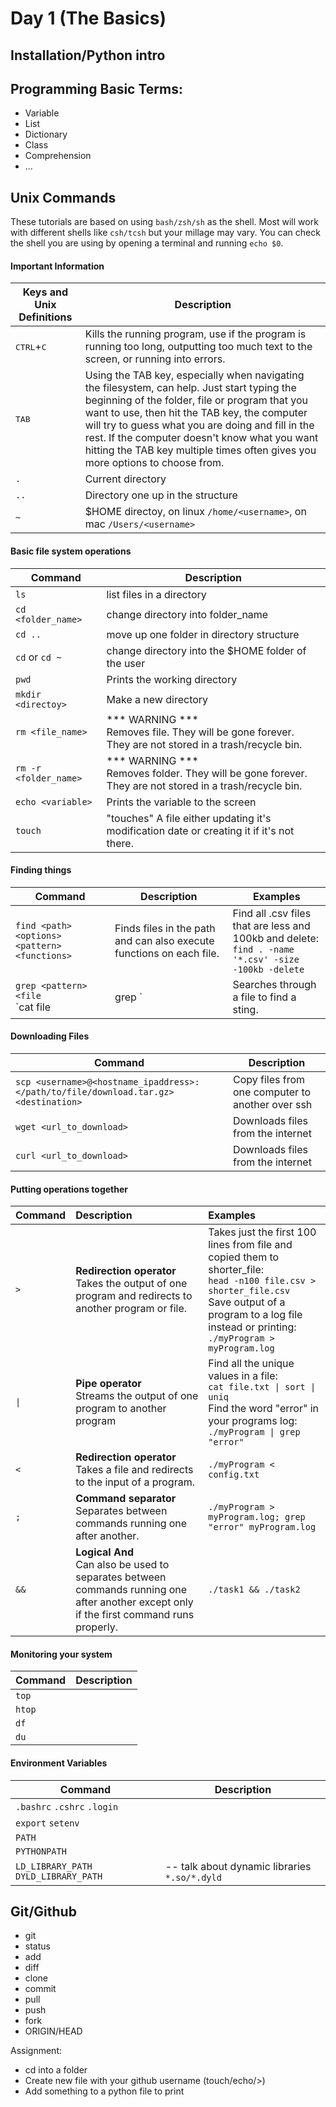 # Day 1 (The Basics)

## Installation/Python intro

## Programming Basic Terms:

- Variable
- List
- Dictionary
- Class
- Comprehension
- ...


## Unix Commands

These tutorials are based on using `bash/zsh/sh` as the shell. Most will work with different shells like `csh/tcsh` but your millage may vary. You can check the shell you are using by opening a terminal and running `echo $0`.

#### Important Information

| Keys and Unix Definitions   | Description                                     |
| -----------                 | -----------                                     |
|<kbd>CTRL</kbd>+<kbd>C</kbd> | Kills the running program, use if the program is running too long, outputting too much text to the screen, or running into errors. |
|<kbd>TAB</kbd>               | Using the TAB key, especially when navigating the filesystem, can help. Just start typing the beginning of the folder, file or program that you want to use, then hit the TAB key, the computer will try to guess what you are doing and fill in the rest. If the computer doesn't know what you want hitting the TAB key multiple times often gives you more options to choose from. |
| `.`                         | Current directory                               |
| `..`                        | Directory one up in the structure               |
| `~`                         | $HOME directoy, on linux `/home/<username>`, on mac `/Users/<username>` |


#### Basic file system operations

| Command               |  Description                                          |
| -----------           | -----------                                           |
| `ls`                  | list files in a directory                             |
| `cd <folder_name>`    | change directory into folder_name                     |
| `cd ..`               | move up one folder in directory structure             |
| `cd` or `cd ~`        | change directory into the $HOME folder of the user    |
|`pwd`                  | Prints the working directory                          |
| `mkdir <directoy>`    |  Make a new directory                                 |
| `rm <file_name>`      | *** WARNING ***<br>Removes file. They will be gone forever.<br>They are not stored in a trash/recycle bin. |
| `rm -r <folder_name>` | *** WARNING ***<br>Removes folder. They will be gone forever.<br>They are not stored in a trash/recycle bin. |
| `echo <variable>`     | Prints the variable to the screen                     |
| `touch`               | "touches" A file either updating it's modification date or creating it if it's not there. |

#### Finding things
| Command               |  Description  | Examples    |
| -----------           | -----------   | ----------- |
|  `find <path> <options> <pattern> <functions>` | Finds files in the path and can also execute functions on each file. | Find all .csv files that are less and 100kb and delete: <br> `find . -name '*.csv' -size -100kb -delete`|
|  `grep <pattern> <file`<br>`cat file | grep <pattern>` | Searches through a file to find a sting. | Find "error" in a logfile:<br>`grep "error" file.log`|

#### Downloading Files
| Command               |  Description                                          |
| -----------           | -----------                                           |
| `scp <username>@<hostname_ipaddress>:</path/to/file/download.tar.gz> <destination>` | Copy files from one computer to another over ssh |
| `wget <url_to_download>` | Downloads files from the internet |
| `curl <url_to_download>` | Downloads files from the internet |

#### Putting operations together
| Command               |  Description |  Examples |
| :-----------          | :----------- | :-----------    |
| `>`                   | <b>Redirection operator</b><br>Takes the output of one program and redirects to another program or file.| Takes just the first 100 lines from file and copied them to shorter_file:<br>`head -n100 file.csv > shorter_file.csv`<br>Save output of a program to a log file instead or printing:<br>`./myProgram > myProgram.log`|
| `\|`                  | <b>Pipe operator</b><br>Streams the output of one program to another program| Find all the unique values in a file:<br>`cat file.txt \| sort \| uniq`<br>Find the word "error" in your programs log:<br> `./myProgram \| grep "error"` |
| `<`                   | <b>Redirection operator</b><br>Takes a file and redirects to the input of a program.| `./myProgram < config.txt`|
| `;`                   | <b>Command separator</b> <br>Separates between commands running one after another.| `./myProgram > myProgram.log; grep "error" myProgram.log` |
| `&&`                  | <b>Logical And</b><br>Can also be used to separates between commands running one after another except only if the first command runs properly.  | `./task1 && ./task2` |


#### Monitoring your system
| Command               |  Description                                          |
| -----------           | -----------                                           |
| `top`                 | |
| `htop`                | |
| `df`                  | |
| `du`                  | |

#### Environment Variables

| Command                         |  Description                                |
| -----------                     | -----------                                 |
| `.bashrc` `.cshrc` `.login`     | |
| `export` `setenv`               | |
| `PATH`                          | |
| `PYTHONPATH`                    | |
| `LD_LIBRARY_PATH` `DYLD_LIBRARY_PATH` | -- talk about dynamic libraries `*.so/*.dyld` |


## Git/Github
- git
- status
- add
- diff
- clone
- commit
- pull
- push
- fork
- ORIGIN/HEAD

Assignment:
  - cd into a folder
  - Create new file with your github username (touch/echo/>)
  - Add something to a python file to print
